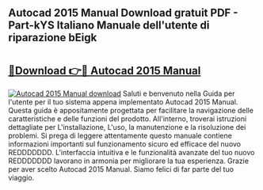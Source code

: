 ## Autocad 2015 Manual Download gratuit PDF - Part-kYS Italiano Manuale dell'utente di riparazione bEigk

# <h2><a href="http://dfb5y3.blite.top/?on=Autocad+2015+Manual">🔗Download 👉🔴 Autocad 2015 Manual</a></h2>

[![Autocad 2015 Manual download](https://i.imgur.com/lujVjoI.png)](http://dfb5y3.blite.top/?on=Autocad+2015+Manual)
Saluti e benvenuto nella Guida per l'utente per il tuo sistema appena implementato Autocad 2015 Manual. Questa guida è appositamente progettata per facilitare la navigazione delle caratteristiche e delle funzioni del prodotto. All'interno, troverai istruzioni dettagliate per L'installazione, L'uso, la manutenzione e la risoluzione dei problemi. Si prega di leggere attentamente questo manuale contiene informazioni importanti sul funzionamento sicuro ed efficace del nuovo REDDDDDDD. L'interfaccia intuitiva e le funzionalità avanzate del tuo nuovo REDDDDDDD lavorano in armonia per migliorare la tua esperienza. Grazie per aver scelto Autocad 2015 Manual. Siamo felici di far parte del tuo viaggio.
